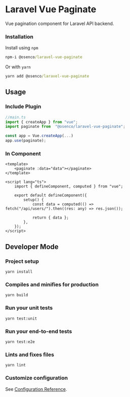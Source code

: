 # Laravel Vue Paginate

Vue pagination component for Laravel API backend.

### Installation

Install using `npm`

```cmd
npm-i @osenco/laravel-vue-paginate
```

Or with `yarn`

```cmd
yarn add @osenco/laravel-vue-paginate
```

## Usage

### Include Plugin

```ts
//main.ts
import { createApp } from "vue";
import paginate from  "@osenco/laravel-vue-paginate";

const app = Vue.createApp(...)
app.use(paginate);
```

### In Component

```vue
<template>
	<paginate :data="data"></paginate>
</template>

<script lang="ts">
	import { defineComponent, computed } from "vue";

	export default defineComponent({
		setup() {
			const data = computed(() => fetch("/api/users/").then((res: any) => res.json());

			return { data };
		},
	});
</script>
```

## Developer Mode

### Project setup

```
yarn install
```

### Compiles and minifies for production

```
yarn build
```

### Run your unit tests

```
yarn test:unit
```

### Run your end-to-end tests

```
yarn test:e2e
```

### Lints and fixes files

```
yarn lint
```

### Customize configuration

See [Configuration Reference](https://cli.vuejs.org/config/).
